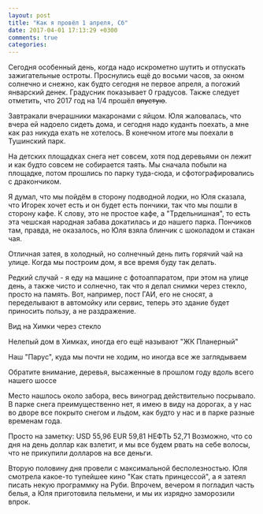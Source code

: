 ```yaml
---
layout: post
title: "Как я провёл 1 апреля, Сб"
date: 2017-04-01 17:13:29 +0300
comments: true
categories: 
---
```

Сегодня особенный день, когда надо искрометно шутить и отпускать зажигательные остроты. Проснулись ещё до восьми часов, за окном солнечно и снежно, как будто сегодня не первое апреля, а погожий январский денек. Градусник показывает 0 градусов. Также следует отметить, что 2017 год на 1/4 прошёл ~~впустую~~.

Завтракали вчерашники макаронами с яйцом. Юля жаловалась, что вчера ей надоело сидеть дома, и сегодня надо куданть поехать, а мне как раз никуда ехать не хотелось. В конечном итоге мы поехали в Тушинский парк.

На детских площадках снега нет совсем, хотя под деревьями он лежит и как будто совсем не собирается таять. Мы сначала побыли на площадке, потом прошлись по парку туда-сюда, и сфотографировались с дракончиком.

Я думал, что мы пойдём в сторону подводной лодки, но Юля сказала, что Игорек хочет есть и он будет есть пончики, так что мы пошли в сторону кафе. К слову, это не простое кафе, а "Трдельнишная", то есть эта чешская народная забава докатилась и до нашего парка. Пончиков там, правда, не оказалось, но Юля взяла блинчик с шоколадом и стакан чая. 

Отличная затея, в холодный, но солнечный день пить горячий чай на улице. Когда мы построим дом, я все время буду так делать.


Редкий случай - я еду на машине с фотоаппаратом, при этом на улице день, а также чисто и солнечно, так что я делал снимки через стекло, просто на память. Вот, например, пост ГАИ, его не сносят, а переделывают в автомойку или сервис, теперь это здание будет приносить пользу, а не раздражение. 

Вид на Химки через стекло

Нелепый дом в Химках, иногда его ещё называют "ЖК Планерный"

Наш "Парус", куда мы почти не ходим, но иногда все же заглядываем

Обратите внимание, деревья, высаженные в прошлом году вдоль всего нашего шоссе



Место нашлось около забора, весь виноград действительно посрывало. В парке снега преимущественно нет, я имею в виду на дорогах, а у нас во дворе все покрыто снегом и льдом, как будто у нас и в парке разные временам года.

Просто на заметку: USD 55,96 EUR 59,81 НЕФТЬ 52,71 Возможно, что со дня на день доллар как взлетит, и мы все будем рвать на себе волосы, что не прикупили долларов на все деньги.

Вторую половину дня провели с максимальной бесполезностью. Юля смотрела какое-то тупейшее кино "Как стать принцессой", а я затеял писать некую программку на Руби. Впрочем, вечером я погладил часть белья, а Юля приготовила пельмени, и мы их изрядно заморозили впрок.
